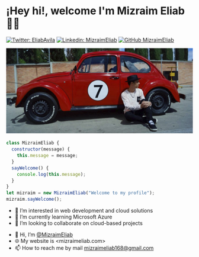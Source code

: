 # ¡Hey hi!, welcome I'm Mizraim Eliab 👨‍💻

<!-- Social networks -->
[![Twitter: EliabAvila](https://img.shields.io/twitter/follow/EliabAvila?style=social)](https://twitter.com/EliabAvila)
[![Linkedin: MizraimEliab](https://img.shields.io/badge/-MizraimEliab-blue?style=flat-square&logo=Linkedin&logoColor=white&link=https://www.linkedin.com/in/mizraimeliab)](https://www.linkedin.com/in/mizraimeliab)
[![GitHub MizraimEliab](https://img.shields.io/github/followers/MizraimEliab?label=follow&style=social)](https://github.com/MizraimEliab)
<!-- Main banner -->
![MizraimEliab](/assets/img/Banner.jpg)

<!-- Code about me -->
```javascript
class MizraimEliab {
  constructor(message) {
    this.message = message;
  }
  sayWelcome() {
    console.log(this.message);
  }
}
let mizraim = new MizraimEliab("Welcome to my profile");
mizraim.sayWelcome();
```
<!-- Interests -->
- 👀 I’m interested in web development and cloud solutions
- 🌱 I’m currently learning Microsoft Azure
- 💞️ I’m looking to collaborate on cloud-based projects
<!-- Contact -->
- 👋 Hi, I’m [@MizraimEliab](https://github.com/MizraimEliab/)
- 🌐 My website is <mizraimeliab.com> 
- 📫 How to reach me by mail mizraimeliab168@gmail.com



<!---
MizraimEliab/MizraimEliab is a ✨ special ✨ repository because its `README.md` (this file) appears on your GitHub profile.
You can click the Preview link to take a look at your changes.
--->
